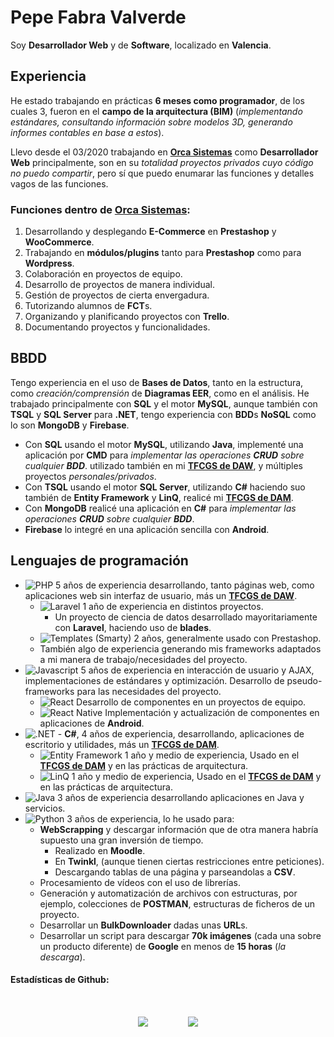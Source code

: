 # Pepe Fabra Valverde
Soy **Desarrollador Web** y de **Software**, localizado en **Valencia**.

## Experiencia
He estado trabajando en prácticas **6 meses como programador**, de los cuales 3, fueron en el **campo de la arquitectura (BIM)** (*implementando estándares, consultando información sobre modelos 3D, generando informes contables en base a estos*).

Llevo desde el 03/2020 trabajando en [**Orca Sistemas**](https://orca.es) como **Desarrollador Web** principalmente, son en su *totalidad proyectos privados cuyo código no puedo compartir*, pero sí que puedo enumarar las funciones y detalles vagos de las funciones.
### Funciones dentro de [**Orca Sistemas**](https://orca.es):
1. Desarrollando y desplegando **E-Commerce** en **Prestashop** y **WooCommerce**.
2. Trabajando en **módulos/plugins** tanto para **Prestashop** como para **Wordpress**.
3. Colaboración en proyectos de equipo.
4. Desarrollo de proyectos de manera individual.
5. Gestión de proyectos de cierta envergadura.
6. Tutorizando alumnos de **FCT**s.
7. Organizando y planificando proyectos con **Trello**.
8. Documentando proyectos y funcionalidades.

## BBDD
Tengo experiencia en el uso de **Bases de Datos**, tanto en la estructura, como *creación/comprensión* de **Diagramas EER**, como en el análisis.
He trabajado principalmente con **SQL** y el motor **MySQL**, aunque también con **TSQL** y **SQL Server** para **.NET**, tengo experiencia con **BDD**s **NoSQL** como lo son **MongoDB** y **Firebase**.
  * Con **SQL** usando el motor **MySQL**, utilizando **Java**, implementé una aplicación por **CMD** para *implementar las operaciones **CRUD** sobre cualquier **BDD***. utilizado también en mi [**TFCGS de DAW**](<https://github.com/jofaval/tfcgs-daw>), y múltiples proyectos *personales/privados*.
  * Con **TSQL** usando el motor **SQL Server**, utilizando **C#** haciendo suo también de **Entity Framework** y **LinQ**, realicé mi [**TFCGS de DAM**](<https://github.com/jofaval/tfcgs-dam>).
  * Con **MongoDB** realicé una aplicación en **C#** para *implementar las operaciones **CRUD** sobre cualquier **BDD***.
  * **Firebase** lo integré en una aplicación sencilla con **Android**.

## Lenguajes de programación
  * ![**PHP**](https://img.shields.io/badge/-PHP-blue) 5 años de experiencia desarrollando, tanto páginas web, como aplicaciones web sin interfaz de usuario, más un [**TFCGS de DAW**](<https://github.com/jofaval/tfcgs-daw>).
    * ![**Laravel**](https://img.shields.io/badge/-Laravel-f21) 1 año de experiencia en distintos proyectos.
      * Un proyecto de ciencia de datos desarrollado mayoritariamente con **Laravel**, haciendo uso de **blades**.
    * ![**Templates (Smarty)**](https://img.shields.io/badge/-Smarty-fd1) 2 años, generalmente usado con Prestashop.
    * También algo de experiencia generando mis frameworks adaptados a mi manera de trabajo/necesidades del proyecto.
  * ![**Javascript**](https://img.shields.io/badge/-JS-fd1) 5 años de experiencia en interacción de usuario y AJAX, implementaciones de estándares y optimización. Desarrollo de pseudo-frameworks para las necesidades del proyecto.
    * ![**React**](https://img.shields.io/badge/-React-5df) Desarrollo de componentes en un proyectos de equipo.
    * ![**React Native**](https://img.shields.io/badge/-ReactNative-5df) Implementación y actualización de componentes en aplicaciones de **Android**.
  * ![.NET](https://img.shields.io/badge/-.NET-529) - **C#**, 4 años de experiencia, desarrollando, aplicaciones de escritorio y utilidades, más un [**TFCGS de DAM**](<https://github.com/jofaval/tfcgs-dam>).
    * ![**Entity Framework**](https://img.shields.io/badge/-EntityFramework-529) 1 año y medio de experiencia, Usado en el [**TFCGS de DAM**](<https://github.com/jofaval/tfcgs-dam>) y en las prácticas de arquitectura.
    * ![**LinQ**](https://img.shields.io/badge/-LinQ-529) 1 año y medio de experiencia, Usado en el [**TFCGS de DAM**](<https://github.com/jofaval/tfcgs-dam>) y en las prácticas de arquitectura.
  * ![**Java**](https://img.shields.io/badge/-Java-e22) 3 años de experiencia desarrollando aplicaciones en Java y servicios.
  * ![**Python**](https://img.shields.io/badge/-Python-fd4) 3 años de experiencia, lo he usado para:
    * **WebScrapping** y descargar información que de otra manera habría supuesto una gran inversión de tiempo.
      * Realizado en **Moodle**.
      * En **Twinkl**, (aunque tienen ciertas restricciones entre peticiones).
      * Descargando tablas de una página y parseandolas a **CSV**.
    * Procesamiento de vídeos con el uso de librerías.
    * Generación y automatización de archivos con estructuras, por ejemplo, colecciones de **POSTMAN**, estructuras de ficheros de un proyecto.
    * Desarrollar un **BulkDownloader** dadas unas **URL**s.
    * Desarrollar un script para descargar **70k imágenes** (cada una sobre un producto diferente) de **Google** en menos de **15 horas** (*la descarga*).

#### Estadísticas de Github:
<div style="display: flex; justify-content: center; align-items-center; flex-direction: row; flex-wrap: wrap;">
    <img style="margin: 2rem" src="https://github-readme-stats.vercel.app/api/top-langs/?username=jofaval&theme=dark" />
    <img style="margin: 2rem" src="https://github-readme-stats.vercel.app/api/?username=jofaval&theme=dark" /> 
</div>
